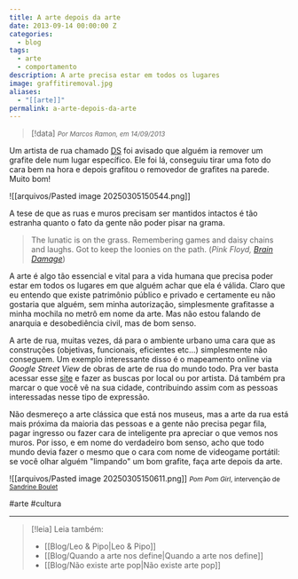 ```yaml
---
title: A arte depois da arte
date: 2013-09-14 00:00:00 Z
categories:
  - blog
tags:
  - arte
  - comportamento
description: A arte precisa estar em todos os lugares
image: graffitiremoval.jpg
aliases:
  - "[[arte]]"
permalink: a-arte-depois-da-arte
---
```

> [!data] <small><i>Por Marcos Ramon, em 14/09/2013</i></small>

Um artista de rua chamado [DS](http://www.dsart.co.uk/profile/) foi avisado que alguém ia remover um grafite dele num lugar específico. Ele foi lá, conseguiu tirar uma foto do cara bem na hora e depois grafitou o removedor de grafites na parede. Muito bom!

![[arquivos/Pasted image 20250305150544.png]]

A tese de que as ruas e muros precisam ser mantidos intactos é tão estranha quanto o fato da gente não poder pisar na grama.

>The lunatic is on the grass.
Remembering games and daisy chains and laughs.
Got to keep the loonies on the path. (*Pink Floyd, [Brain Damage](http://www.youtube.com/watch?v=pnExahMPPFI)*) 

A arte é algo tão essencial e vital para a vida humana que precisa poder estar em todos os lugares em que alguém achar que ela é válida. Claro que eu entendo que existe patrimônio público e privado e certamente eu não gostaria que alguém, sem minha autorização, simplesmente grafitasse a minha mochila no metrô em nome da arte. Mas não estou falando de anarquia e desobediência civil, mas de bom senso. 

A arte de rua, muitas vezes, dá para o ambiente urbano uma cara que as construções (objetivas, funcionais, eficientes etc...) simplesmente não conseguem. Um exemplo interessante disso é o mapeamento online via *Google Street View* de obras de arte de rua do mundo todo. Pra ver basta acessar esse [site](http://streetartview.com/) e fazer as buscas por local ou por artista. Dá também pra marcar o que você vê na sua cidade, contribuindo assim com as pessoas interessadas nesse tipo de expressão. 

Não desmereço a arte clássica que está nos museus, mas a arte da rua está mais próxima da maioria das pessoas e a gente não precisa pegar fila, pagar ingresso ou fazer cara de inteligente pra apreciar o que vemos nos muros. Por isso, e em nome do verdadeiro bom senso, acho que todo mundo devia fazer o mesmo que o cara com nome de videogame portátil: se você olhar alguém "limpando" um bom grafite, faça arte depois da arte.

![[arquivos/Pasted image 20250305150611.png]]
<small><i>Pom Pom Girl</i>, intervenção de <a href="http://www.sandrine-estrade-boulet.com/sandrine_boulet/pom_pom_girl.html">Sandrine Boulet</a></small>

#arte #cultura 

---
> [!leia] Leia também:
> - [[Blog/Leo & Pipo|Leo & Pipo]]
> - [[Blog/Quando a arte nos define|Quando a arte nos define]]
> - [[Blog/Não existe arte pop|Não existe arte pop]]